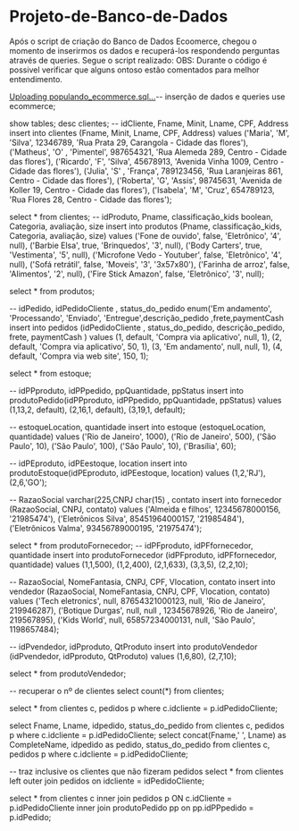 # Projeto-de-Banco-de-Dados
Após o script de criação do Banco de Dados Ecoomerce, chegou o momento de inserirmos os dados e recuperá-los respondendo perguntas através de queries. Segue o script realizado:
OBS: Durante o código é possivel verificar que alguns ontoso estão comentados para melhor entendimento.

[Uploading populando_ecommerce.sql…]()-- inserção de dados e queries
use ecommerce;

show tables;
desc clientes;
 -- idCliente, Fname, Minit, Lname, CPF, Address
 insert into clientes (Fname, Minit, Lname, CPF, Address)
			values ('Maria', 'M', 'Silva', 12346789, 'Rua Prata 29, Carangola - Cidade das flores'),
				   ('Matheus', 'O' , 'Pimentel', 987654321, 'Rua Alemeda 289, Centro - Cidade das flores'),
                   ('Ricardo', 'F', 'Silva', 45678913, 'Avenida Vinha 1009, Centro - Cidade das flores'),
                   ('Julia', 'S' , 'França', 789123456, 'Rua Laranjeiras 861, Centro - Cidade das flores'),
                   ('Roberta', 'G', 'Assis', 98745631, 'Avenida de Koller 19, Centro - Cidade das flores'),
                   ('Isabela', 'M', 'Cruz', 654789123, 'Rua Flores 28, Centro - Cidade das flores');
				
select * from clientes;
-- idProduto, Pname, classificação_kids boolean, Categoria, avaliação, size
insert into produtos (Pname, classificação_kids, Categoria, avaliação, size)
			values ('Fone de ouvido', false, 'Eletrônico', '4', null),
				   ('Barbie Elsa', true, 'Brinquedos', '3', null),
                   ('Body Carters', true, 'Vestimenta', '5', null),
                   ('Microfone Vedo - Youtuber', false, 'Eletrônico', '4', null),
                   ('Sofá retrátil', false, 'Moveis', '3', '3x57x80'),
                   ('Farinha de arroz', false, 'Alimentos', '2', null),
                   ('Fire Stick Amazon', false, 'Eletrônico', '3', null);
                   
select * from produtos;

-- idPedido, idPedidoCliente , status_do_pedido enum('Em andamento', 'Processando', 'Enviado', 'Entregue',descrição_pedido ,frete,paymentCash
insert into pedidos (idPedidoCliente , status_do_pedido, descrição_pedido, frete, paymentCash ) 
				values (1, default, 'Compra via aplicativo', null, 1),
					   (2, default, 'Compra via aplicativo', 50, 1),
                       (3, 'Em andamento', null, null, 1),
                       (4, default, 'Compra via web site', 150, 1);

select * from estoque;

-- idPPproduto, idPPpedido, ppQuantidade, ppStatus
insert into produtoPedido(idPPproduto, idPPpedido, ppQuantidade, ppStatus)
				values (1,13,2, default),
					   (2,16,1, default),
                       (3,19,1, default);
                       
-- estoqueLocation, quantidade
insert into estoque (estoqueLocation, quantidade)
				values  ('Rio de Janeiro', 1000),
						('Rio de Janeiro', 500),
						('São Paulo', 10),
						('São Paulo', 100),
						('São Paulo', 10),
						('Brasília', 60);

-- idPEproduto, idPEestoque, location
insert into produtoEstoque(idPEproduto, idPEestoque, location)
				values (1,2,'RJ'),
					   (2,6,'GO');
                       
-- RazaoSocial varchar(225,CNPJ char(15) , contato
insert into fornecedor (RazaoSocial, CNPJ, contato)
				values ('Almeida e filhos', 12345678000156, '21985474'),
					   ('Eletrônicos Silva', 85451964000157, '21985484'),
                       ('Eletrônicos Valma', 93456789000195, '21975474');

select * from produtoFornecedor;
--  idPFproduto, idPFfornecedor, quantidade
insert into produtoFornecedor (idPFproduto, idPFfornecedor, quantidade)
				values (1,1,500),
					   (1,2,400),
                       (2,1,633),
                       (3,3,5),
                       (2,2,10);

--  RazaoSocial, NomeFantasia, CNPJ, CPF, Vlocation, contato
insert into vendedor (RazaoSocial, NomeFantasia, CNPJ, CPF, Vlocation, contato)
				values ('Tech eletronics', null, 87654321000123, null, 'Rio de Janeiro', 219946287),
					   ('Botique Durgas', null, null , 12345678926, 'Rio de Janeiro', 219567895),
                       ('Kids World', null, 65857234000131, null, 'São Paulo', 1198657484);
                       
-- idPvendedor, idPproduto, QtProduto
insert into produtoVendedor (idPvendedor, idPproduto, QtProduto)
				values (1,6,80),
					   (2,7,10);

select * from produtoVendedor;

-- recuperar o nº de clientes
select count(*) from clientes;

select * from clientes c, pedidos p where c.idcliente = p.idPedidoCliente;

select Fname, Lname, idpedido, status_do_pedido from clientes c, pedidos p where c.idcliente = p.idPedidoCliente;
select concat(Fname,' ', Lname) as CompleteName, idpedido as pedido, status_do_pedido from clientes c, pedidos p where c.idcliente = p.idPedidoCliente;

-- traz inclusive os clientes que não fizeram pedidos
select * from clientes left outer join pedidos on idcliente = idPedidoCliente;

select * from clientes c inner join pedidos p ON c.idCliente = p.idPedidoCliente
					inner join produtoPedido pp on pp.idPPpedido = p.idPedido;

